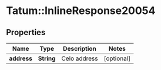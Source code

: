 # Tatum::InlineResponse20054

## Properties
Name | Type | Description | Notes
------------ | ------------- | ------------- | -------------
**address** | **String** | Celo address | [optional] 

